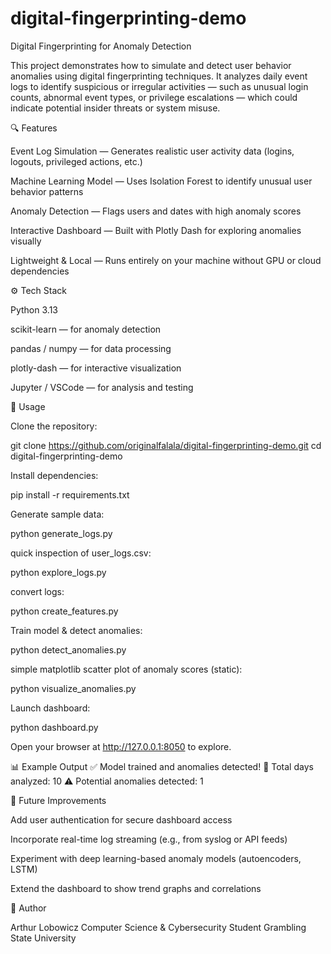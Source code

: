 # digital-fingerprinting-demo
Digital Fingerprinting for Anomaly Detection

This project demonstrates how to simulate and detect user behavior anomalies using digital fingerprinting techniques. It analyzes daily event logs to identify suspicious or irregular activities — such as unusual login counts, abnormal event types, or privilege escalations — which could indicate potential insider threats or system misuse.

🔍 Features

Event Log Simulation — Generates realistic user activity data (logins, logouts, privileged actions, etc.)

Machine Learning Model — Uses Isolation Forest to identify unusual user behavior patterns

Anomaly Detection — Flags users and dates with high anomaly scores

Interactive Dashboard — Built with Plotly Dash for exploring anomalies visually

Lightweight & Local — Runs entirely on your machine without GPU or cloud dependencies

⚙️ Tech Stack

Python 3.13

scikit-learn — for anomaly detection

pandas / numpy — for data processing

plotly-dash — for interactive visualization

Jupyter / VSCode — for analysis and testing

🚀 Usage

Clone the repository:

git clone https://github.com/originalfalala/digital-fingerprinting-demo.git
cd digital-fingerprinting-demo


Install dependencies:

pip install -r requirements.txt


Generate sample data:

python generate_logs.py

quick inspection of user_logs.csv:

python explore_logs.py

convert logs:

python create_features.py

Train model & detect anomalies:

python detect_anomalies.py

simple matplotlib scatter plot of anomaly scores (static):

python visualize_anomalies.py

Launch dashboard:

python dashboard.py


Open your browser at http://127.0.0.1:8050 to explore.

📊 Example Output
✅ Model trained and anomalies detected!
🔎 Total days analyzed: 10
⚠️ Potential anomalies detected: 1

🧩 Future Improvements

Add user authentication for secure dashboard access

Incorporate real-time log streaming (e.g., from syslog or API feeds)

Experiment with deep learning-based anomaly models (autoencoders, LSTM)

Extend the dashboard to show trend graphs and correlations

📘 Author

Arthur Lobowicz
Computer Science & Cybersecurity Student
Grambling State University